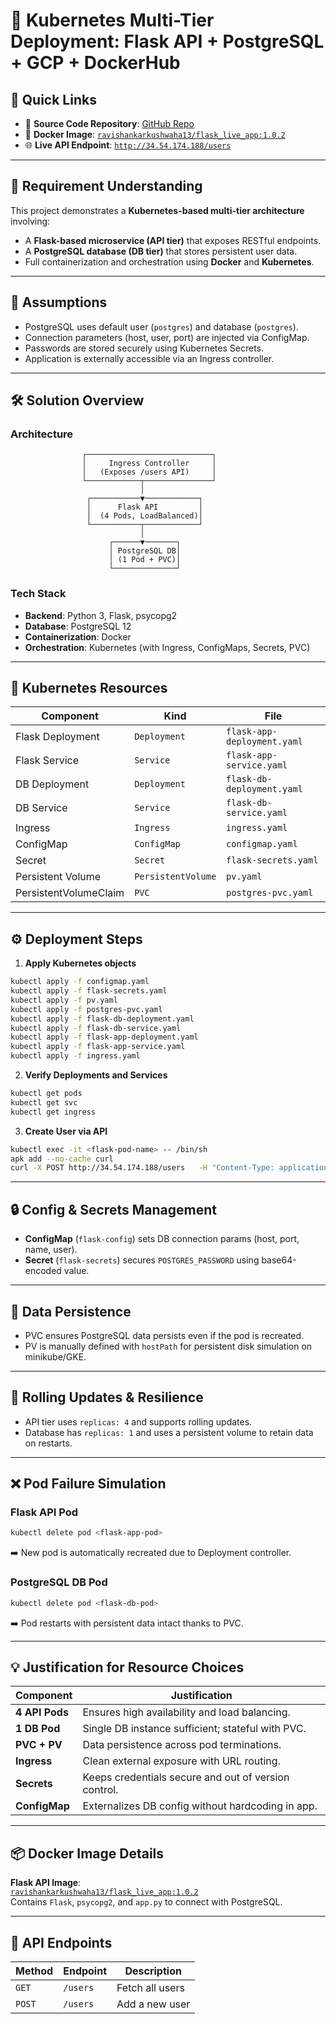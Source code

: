 
# 🐳 Kubernetes Multi-Tier Deployment: Flask API + PostgreSQL + GCP + DockerHub

## 🔗 Quick Links

- 📂 **Source Code Repository**: [GitHub Repo]([https://github.com/your-username/k8s-flask-postgres-app])
- 🐋 **Docker Image**: [`ravishankarkushwaha13/flask_live_app:1.0.2`](https://hub.docker.com/repository/docker/ravishankarkushwaha13/flask_live_app)
- 🌐 **Live API Endpoint**: [`http://34.54.174.188/users`](http://34.54.174.188/users)

---

## 📘 Requirement Understanding

This project demonstrates a **Kubernetes-based multi-tier architecture** involving:

- A **Flask-based microservice (API tier)** that exposes RESTful endpoints.
- A **PostgreSQL database (DB tier)** that stores persistent user data.
- Full containerization and orchestration using **Docker** and **Kubernetes**.

---

## 🧠 Assumptions

- PostgreSQL uses default user (`postgres`) and database (`postgres`).
- Connection parameters (host, user, port) are injected via ConfigMap.
- Passwords are stored securely using Kubernetes Secrets.
- Application is externally accessible via an Ingress controller.

---

## 🛠️ Solution Overview

### Architecture

```
                ┌────────────────────────────┐
                │     Ingress Controller     │
                │   (Exposes /users API)     │
                └────────────┬───────────────┘
                             │
                 ┌───────────▼────────────┐
                 │      Flask API         │
                 │  (4 Pods, LoadBalanced)│
                 └───────────┬────────────┘
                             │
                      ┌──────▼───────┐
                      │ PostgreSQL DB│
                      │ (1 Pod + PVC)│
                      └──────────────┘
```

### Tech Stack

- **Backend**: Python 3, Flask, psycopg2
- **Database**: PostgreSQL 12
- **Containerization**: Docker
- **Orchestration**: Kubernetes (with Ingress, ConfigMaps, Secrets, PVC)

---

## 🧱 Kubernetes Resources

| Component            | Kind              | File                          |
|---------------------|-------------------|-------------------------------|
| Flask Deployment     | `Deployment`      | `flask-app-deployment.yaml`   |
| Flask Service        | `Service`         | `flask-app-service.yaml`      |
| DB Deployment        | `Deployment`      | `flask-db-deployment.yaml`    |
| DB Service           | `Service`         | `flask-db-service.yaml`       |
| Ingress              | `Ingress`         | `ingress.yaml`                |
| ConfigMap            | `ConfigMap`       | `configmap.yaml`              |
| Secret               | `Secret`          | `flask-secrets.yaml`          |
| Persistent Volume    | `PersistentVolume`| `pv.yaml`                     |
| PersistentVolumeClaim| `PVC`             | `postgres-pvc.yaml`           |

---

## ⚙️ Deployment Steps

1. **Apply Kubernetes objects**

```bash
kubectl apply -f configmap.yaml
kubectl apply -f flask-secrets.yaml
kubectl apply -f pv.yaml
kubectl apply -f postgres-pvc.yaml
kubectl apply -f flask-db-deployment.yaml
kubectl apply -f flask-db-service.yaml
kubectl apply -f flask-app-deployment.yaml
kubectl apply -f flask-app-service.yaml
kubectl apply -f ingress.yaml
```

2. **Verify Deployments and Services**

```bash
kubectl get pods
kubectl get svc
kubectl get ingress
```

3. **Create User via API**

```bash
kubectl exec -it <flask-pod-name> -- /bin/sh
apk add --no-cache curl
curl -X POST http://34.54.174.188/users   -H "Content-Type: application/json"   -d '{"username": "Alice", "email": "alice@example.com"}'
```

---

## 🔒 Config & Secrets Management

- **ConfigMap** (`flask-config`) sets DB connection params (host, port, name, user).
- **Secret** (`flask-secrets`) secures `POSTGRES_PASSWORD` using base64-encoded value.

---

## 💾 Data Persistence

- PVC ensures PostgreSQL data persists even if the pod is recreated.
- PV is manually defined with `hostPath` for persistent disk simulation on minikube/GKE.

---

## 🔁 Rolling Updates & Resilience

- API tier uses `replicas: 4` and supports rolling updates.
- Database has `replicas: 1` and uses a persistent volume to retain data on restarts.

---

## ❌ Pod Failure Simulation

### Flask API Pod

```bash
kubectl delete pod <flask-app-pod>
```
➡️ New pod is automatically recreated due to Deployment controller.

### PostgreSQL DB Pod

```bash
kubectl delete pod <flask-db-pod>
```
➡️ Pod restarts with persistent data intact thanks to PVC.

---

## 💡 Justification for Resource Choices

| Component        | Justification                                               |
|------------------|-------------------------------------------------------------|
| **4 API Pods**   | Ensures high availability and load balancing.              |
| **1 DB Pod**     | Single DB instance sufficient; stateful with PVC.          |
| **PVC + PV**     | Data persistence across pod terminations.                  |
| **Ingress**      | Clean external exposure with URL routing.                  |
| **Secrets**      | Keeps credentials secure and out of version control.       |
| **ConfigMap**    | Externalizes DB config without hardcoding in app.          |

---

## 📦 Docker Image Details

**Flask API Image**:  
[`ravishankarkushwaha13/flask_live_app:1.0.2`](https://hub.docker.com/repository/docker/ravishankarkushwaha13/flask_live_app)  
Contains `Flask`, `psycopg2`, and `app.py` to connect with PostgreSQL.

---

## 🧪 API Endpoints

| Method | Endpoint             | Description              |
|--------|----------------------|--------------------------|
| `GET`  | `/users`             | Fetch all users          |
| `POST` | `/users`             | Add a new user           |
